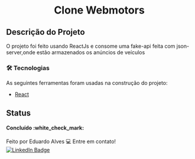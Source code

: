 
<h1 align="center">Clone Webmotors</h1>


## Descrição do Projeto
<p align="left">O projeto foi feito usando ReactJs e consome uma fake-api feita com json-server,onde estão armazenados os anúncios de veículos</p>

### 🛠 Tecnologias

As seguintes ferramentas foram usadas na construção do projeto:

- [React](https://pt-br.reactjs.org/)

## Status

<h4 align="left"> 
	Concluído :white_check_mark:
</h4>

Feito por Eduardo Alves :computer: Entre em contato!<br/>
[![LinkedIn Badge](https://img.shields.io/badge/linkedin-%230077B5.svg?style=for-the-badge&logo=linkedin&logoColor=white)](https://www.linkedin.com/in/deveduardo-alves/)
